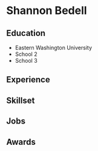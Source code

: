 # Shannon Bedell

## Education
* Eastern Washington University
* School 2
* School 3

## Experience

## Skillset

## Jobs

## Awards



